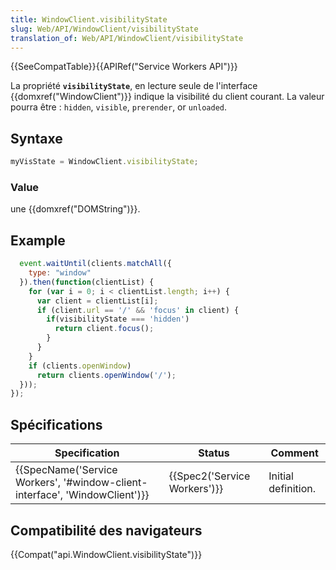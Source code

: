 ```yaml
---
title: WindowClient.visibilityState
slug: Web/API/WindowClient/visibilityState
translation_of: Web/API/WindowClient/visibilityState
---
```

{{SeeCompatTable}}{{APIRef("Service Workers API")}}

La propriété **`visibilityState`**,  en lecture seule de l'interface {{domxref("WindowClient")}} indique la visibilité du client courant. La valeur pourra être :  `hidden`, `visible`, `prerender`, or `unloaded`.

## Syntaxe

```js
myVisState = WindowClient.visibilityState;
```

### Value

une  {{domxref("DOMString")}}.

## Example

```js
  event.waitUntil(clients.matchAll({
    type: "window"
  }).then(function(clientList) {
    for (var i = 0; i < clientList.length; i++) {
      var client = clientList[i];
      if (client.url == '/' && 'focus' in client) {
        if(visibilityState === 'hidden')
          return client.focus();
        }
      }
    }
    if (clients.openWindow)
      return clients.openWindow('/');
  }));
});
```

## Spécifications

| Specification                                                                                        | Status                               | Comment             |
| ---------------------------------------------------------------------------------------------------- | ------------------------------------ | ------------------- |
| {{SpecName('Service Workers', '#window-client-interface', 'WindowClient')}} | {{Spec2('Service Workers')}} | Initial definition. |

## Compatibilité des navigateurs

{{Compat("api.WindowClient.visibilityState")}}
